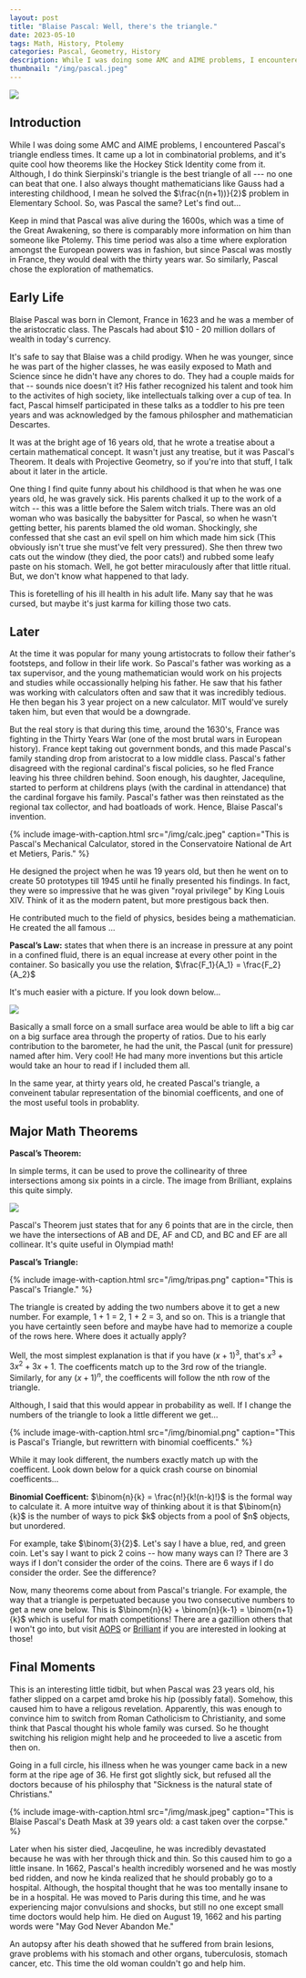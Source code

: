 ```yaml
---
layout: post
title: "Blaise Pascal: Well, there's the triangle."
date: 2023-05-10
tags: Math, History, Ptolemy
categories: Pascal, Geometry, History
description: While I was doing some AMC and AIME problems, I encountered Pascal's triangle endless times. In came up a lot in combinatorial problems, and it's quite cool how theorems like the Hockey Stick Identity come from it. Although, I do think Sierpinski's triangle is the best triangle of all --- no one can beat that one. I also always thought mathematicians like Gauss had a interesting childhood, I mean he solved the \frac{n(n+1))}{2} problem in Elementary. So, was Pascal the same? Let's find out...
thumbnail: "/img/pascal.jpeg"
---
```


<img class="normal" src="/img/pascal.jpeg">

## Introduction

While I was doing some AMC and AIME problems, I encountered Pascal's triangle endless times. It came up a lot in combinatorial problems, and it's quite cool how theorems like the Hockey Stick Identity come from it. Although, I do think Sierpinski's triangle is the best triangle of all --- no one can beat that one. I also always thought mathematicians like Gauss had a interesting childhood, I mean he solved the $\frac{n(n+1))}{2}$ problem in Elementary School. So, was Pascal the same? Let's find out...

Keep in mind that Pascal was alive during the 1600s, which was a time of the Great Awakening, so there is comparably more information on him than someone like Ptolemy. This time period was also a time where exploration amongst the European powers was in fashion, but since Pascal was mostly in France, they would deal with the thirty years war. So similarly, Pascal chose the exploration of mathematics. 

## Early Life

Blaise Pascal was born in Clemont, France in 1623 and he was a member of the aristocratic class. The Pascals had about $10 - 20 million dollars of wealth in today's currency. 

It's safe to say that Blaise was a child prodigy. When he was younger, since he was part of the higher classes, he was easily exposed to Math and Science since he didn't have any chores to do. They had a couple maids for that -- sounds nice doesn't it? His father recognized his talent and took him to the activites of high society, like intellectuals talking over a cup of tea. In fact, Pascal himself participated in these talks as a toddler to his pre teen years and was acknowledged by the famous philospher and mathematician Descartes. 

 It was at the bright age of 16 years old, that he wrote a treatise about a certain mathematical concept. It wasn't just any treatise, but it was Pascal's Theorem. It deals with Projective Geometry, so if you're into that stuff, I talk about it later in the article. 

One thing I find quite funny about his childhood is that when he was one years old, he was gravely sick. His parents chalked it up to the work of a witch -- this was a little before the Salem witch trials. There was an old woman who was basically the babysitter for Pascal, so when he wasn't getting better, his parents blamed the old woman. Shockingly, she confessed that she cast an evil spell on him which made him sick (This obviously isn't true she must've felt very pressured). She then threw two cats out the window (they died, the poor cats!) and rubbed some leafy paste on his stomach. Well, he got better miraculously after that little ritual. But, we don't know what happened to that lady.

This is foretelling of his ill health in his adult life. Many say that he was cursed, but maybe it's just karma for killing those two cats. 

## Later

At the time it was popular for many young artistocrats to follow their father's footsteps, and follow in their life work. So Pascal's father was working as a tax supervisor, and the young mathematician would work on his projects and studies while occassionally helping his father. He saw that his father was working with calculators often and saw that it was incredibly tedious. He then began his 3 year project on a new calculator. MIT would've surely taken him, but even that would be a downgrade.

But the real story is that during this time, around the 1630's, France was fighting in the Thirty Years War (one of the most brutal wars in European history). France kept taking out government bonds, and this made Pascal's family standing drop from aristocrat to a low middle class. Pascal's father disagreed with the regional cardinal's fiscal policies, so he fled France leaving his three children behind. Soon enough, his daughter, Jacequline, started to perform at childrens plays (with the cardinal in attendance) that the cardinal forgave his family. Pascal's father was then reinstated as the regional tax collector, and had boatloads of work. Hence, Blaise Pascal's invention. 

{% include image-with-caption.html src="/img/calc.jpeg" caption="This is Pascal's Mechanical Calculator, stored in the Conservatoire National de Art et Metiers, Paris." %}

He designed the project when he was 19 years old, but then he went on to create 50 prototypes till 1945 until he finally presented his findings. In fact, they were so impressive that he was given "royal privilege" by King Louis XIV. Think of it as the modern patent, but more prestigous back then.

He contributed much to the field of physics, besides being a mathematician. He created the all famous ...

$\textbf{Pascal's Law:}$ states that when there is an increase in pressure at any point in a confined fluid, there is an equal increase at every other point in the container. So basically you use the relation, $\frac{F_1}{A_1} = \frac{F_2}{A_2}$

It's much easier with a picture. If you look down below...

<img class="small" src="/img/car.png">

Basically a small force on a small surface area would be able to lift a big car on a big surface area through the property of ratios. Due to his early contribution to the barometer, he had the unit, the Pascal (unit for pressure) named after him. Very cool! He had many more inventions but this article would take an hour to read if I included them all. 

In the same year, at thirty years old, he created Pascal's triangle, a conveinent tabular representation of the binomial coefficents, and one of the most useful tools in probablity. 

## Major Math Theorems 

$\textbf{Pascal's Theorem:}$

In simple terms, it can be used to prove the collinearity of three intersections among six points in a circle. The image from Brilliant, explains this quite simply. 

<img class="small" src="/img/circle2.png">

Pascal's Theorem just states that for any 6 points that are in the circle, then we have the intersections of AB and DE, AF and CD, and BC and EF are all collinear. It's quite useful in Olympiad math! 

$\textbf{Pascal's Triangle:}$


{% include image-with-caption.html src="/img/tripas.png" caption="This is Pascal's Triangle." %}


The triangle is created by adding the two numbers above it to get a new number. For example, 1 + 1 = 2, 1 + 2 = 3, and so on. This is a triangle that you have certaintly seen before and maybe have had to memorize a couple of the rows here. Where does it actually apply? 

Well, the most simplest explanation is that if you have $(x+1)^3$, that's $x^3 + 3x^2 + 3x + 1$. The coefficents match up to the 3rd row of the triangle. Similarly, for any $(x+1)^n$, the coefficents will follow the nth row of the triangle. 

Although, I said that this would appear in probability as well. If I change the numbers of the triangle to look a little different we get... 

{% include image-with-caption.html src="/img/binomial.png" caption="This is Pascal's Triangle, but rewrittern with binomial coefficents." %}


While it may look different, the numbers exactly match up with the coefficent. Look down below for a quick crash course on binomial coefficents...

<div class = "warning">
<b>Binomial Coefficent:</b> $\binom{n}{k} = \frac{n!}{k!(n-k)!}$ is the formal way to calculate it. A more intuitve way of thinking about it is that $\binom{n}{k}$ is the number of ways to pick $k$ objects from a pool of $n$ objects, but unordered. 

For example, take $\binom{3}{2}$. Let's say I have a blue, red, and green coin. Let's say I want to pick 2 coins -- how many ways can I? There are 3 ways if I don't consider the order of the coins. There are 6 ways if I do consider the order. See the difference? 
</div>

Now, many theorems come about from Pascal's triangle. For example, the way that a triangle is perpetuated because you two consecutive numbers to get a new one below. This is $\binom{n}{k} + \binom{n}{k-1} = \binom{n+1}{k}$ which is useful for math competitions! There are a gazillion others that I won't go into, but visit [AOPS](https://artofproblemsolving.com/wiki/index.php/Main_Page) or [Brilliant](https://brilliant.org) if you are interested in looking at those! 

## Final Moments

This is an interesting little tidbit, but when Pascal was 23 years old, his father slipped on a carpet amd broke his hip (possibly fatal). Somehow, this caused him to have a religous revelation. Apparently, this was enough to convince him to switch from Roman Catholicism to Christianity, and some think that Pascal thought his whole family was cursed. So he thought switching his religion might help and he proceeded to live a ascetic from then on. 

Going in a full circle, his illness when he was younger came back in a new form at the ripe age of 36. He first got slightly sick, but refused all the doctors because of his philosphy that "Sickness is the natural state of Christians." 


{% include image-with-caption.html src="/img/mask.jpeg" caption="This is Blaise Pascal's Death Mask at 39 years old: a cast taken over the corpse." %}


Later when his sister died, Jacqeuline, he was incredibly devastated because he was with her through thick and thin. So this caused him to go a little insane. In 1662, Pascal's health incredibly worsened and he was mostly bed ridden, and now he kinda realized that he should probably go to a hospital. Although, the hospital thought that he was too mentally insane to be in a hospital. He was moved to Paris during this time, and he was experiencing major convulsions and shocks, but still no one except small time doctors would help him. He died on August 19, 1662 and his parting words were "May God Never Abandon Me."

An autopsy after his death showed that he suffered from brain lesions, grave problems with his stomach and other organs, tuberculosis, stomach cancer, etc. This time the old woman couldn't go and help him. 





